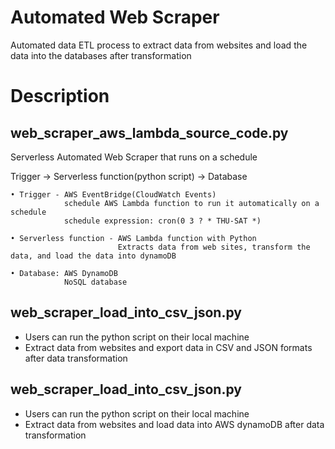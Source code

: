 # Automated Web Scraper
Automated data ETL process to extract data from websites and load the data into the databases after transformation 

# Description
## web_scraper_aws_lambda_source_code.py
Serverless Automated Web Scraper that runs on a schedule

Trigger → Serverless function(python script) → Database

    • Trigger - AWS EventBridge(CloudWatch Events)
                schedule AWS Lambda function to run it automatically on a schedule 
                schedule expression: cron(0 3 ? * THU-SAT *)

    • Serverless function - AWS Lambda function with Python
                            Extracts data from web sites, transform the data, and load the data into dynamoDB

    • Database: AWS DynamoDB
                NoSQL database


## web_scraper_load_into_csv_json.py
- Users can run the python script on their local machine 
- Extract data from websites and export data in CSV and JSON formats after data transformation

## web_scraper_load_into_csv_json.py
- Users can run the python script on their local machine 
- Extract data from websites and load data into AWS dynamoDB after data transformation

